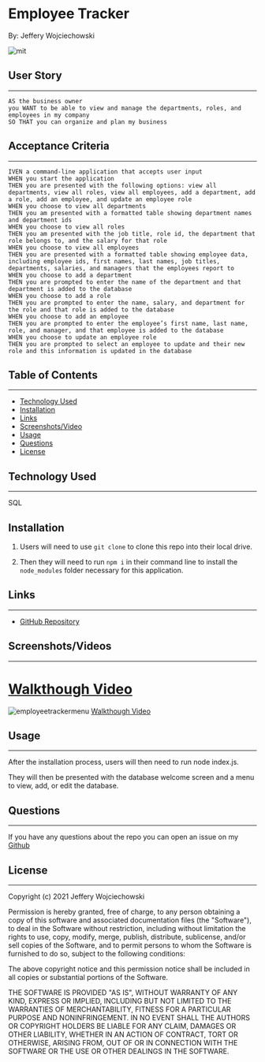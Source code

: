 # Employee Tracker
By: Jeffery Wojciechowski

![mit](https://img.shields.io/badge/license-MIT-brightgreen)


## User Story
___
```
AS the business owner
you WANT to be able to view and manage the departments, roles, and employees in my company
SO THAT you can organize and plan my business
```


## Acceptance Criteria
___

```
IVEN a command-line application that accepts user input
WHEN you start the application
THEN you are presented with the following options: view all departments, view all roles, view all employees, add a department, add a role, add an employee, and update an employee role
WHEN you choose to view all departments
THEN you am presented with a formatted table showing department names and department ids
WHEN you choose to view all roles
THEN you am presented with the job title, role id, the department that role belongs to, and the salary for that role
WHEN you choose to view all employees
THEN you are presented with a formatted table showing employee data, including employee ids, first names, last names, job titles, departments, salaries, and managers that the employees report to
WHEN you choose to add a department
THEN you are prompted to enter the name of the department and that department is added to the database
WHEN you choose to add a role
THEN you are prompted to enter the name, salary, and department for the role and that role is added to the database
WHEN you choose to add an employee
THEN you are prompted to enter the employee’s first name, last name, role, and manager, and that employee is added to the database
WHEN you choose to update an employee role
THEN you are prompted to select an employee to update and their new role and this information is updated in the database 
```

## Table of Contents
---

* [Technology Used](#technology-used)
* [Installation](#installation)
* [Links](#links)
* [Screenshots/Video](#Screenshots/Videos)
* [Usage](#usage)
* [Questions](#questions)
* [License](#License)

## Technology Used
___
SQL

## Installation

1. Users will need to use `git clone` to clone this repo into their local drive. 

2. Then they will need to run `npm i` in their command line to install the `node_modules` folder necessary for this application.

## Links
___
- [GitHub Repository](https://github.com/Jefferywojo98/employee-tracker)
## Screenshots/Videos
___
[Walkthough Video](https://watch.screencastify.com/v/51qlhOXNo2Be2fwdhEkJ)
=======
![employeetrackermenu](https://user-images.githubusercontent.com/87153472/148503255-b7027362-6548-49f7-8bfd-d9e029692d5b.png)
[Walkthough Video](https://watch.screencastify.com/v/51qlhOXNo2Be2fwdhEkJ)

## Usage
___

After the installation process, users will then need to run node index.js.

They will then be presented with the database welcome screen and a menu to view, add, or edit the database.


## Questions
___

If you have any questions about the repo you can open an issue on my [Github](https://github.com/Jefferywojo98/Note-Taking/issues)

## License
___

Copyright (c) 2021 Jeffery Wojciechowski

Permission is hereby granted, free of charge, to any person obtaining a copy
of this software and associated documentation files (the "Software"), to deal
in the Software without restriction, including without limitation the rights
to use, copy, modify, merge, publish, distribute, sublicense, and/or sell
copies of the Software, and to permit persons to whom the Software is
furnished to do so, subject to the following conditions:

The above copyright notice and this permission notice shall be included in all
copies or substantial portions of the Software.

THE SOFTWARE IS PROVIDED "AS IS", WITHOUT WARRANTY OF ANY KIND, EXPRESS OR
IMPLIED, INCLUDING BUT NOT LIMITED TO THE WARRANTIES OF MERCHANTABILITY,
FITNESS FOR A PARTICULAR PURPOSE AND NONINFRINGEMENT. IN NO EVENT SHALL THE
AUTHORS OR COPYRIGHT HOLDERS BE LIABLE FOR ANY CLAIM, DAMAGES OR OTHER
LIABILITY, WHETHER IN AN ACTION OF CONTRACT, TORT OR OTHERWISE, ARISING FROM,
OUT OF OR IN CONNECTION WITH THE SOFTWARE OR THE USE OR OTHER DEALINGS IN THE
SOFTWARE.
